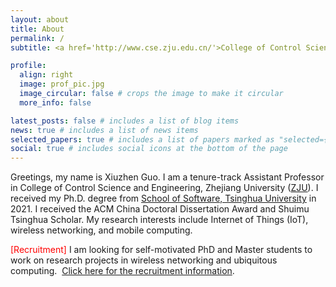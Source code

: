 ```yaml
---
layout: about
title: About
permalink: /
subtitle: <a href='http://www.cse.zju.edu.cn/'>College of Control Science and Engineering</a>, <a href='https://www.zju.edu.cn/'> Zhejiang University</a>

profile:
  align: right
  image: prof_pic.jpg
  image_circular: false # crops the image to make it circular
  more_info: false

latest_posts: false # includes a list of blog items
news: true # includes a list of news items
selected_papers: true # includes a list of papers marked as "selected={true}"
social: true # includes social icons at the bottom of the page
---
```

Greetings, my name is Xiuzhen Guo. I am a tenure-track Assistant Professor in College of Control Science and Engineering, Zhejiang University ([ZJU](https://www.zju.edu.cn/)). I received my Ph.D. degree from [School of Software, Tsinghua University](https://www.thss.tsinghua.edu.cn/) in 2021. I received the ACM China Doctoral Dissertation Award and Shuimu Tsinghua Scholar.  My research interests include Internet of Things (IoT), wireless networking, and mobile computing.

<font color = '#FF0000'>[Recruitment]</font> I am looking for self-motivated PhD and Master students to work on research projects in wireless networking and ubiquitous computing.  [Click here for the recruitment information](). 

